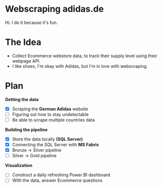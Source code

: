 # Webscraping adidas.de
Hi. I do it because it's fun.
# The Idea
* Collect Ecommerce webstore data, to track their supply level using their webpage API.  
* I like shoes, I'm okay with Adidas, but I'm in love with webscraping.

# Plan
**Getting the data**
- [x] Scraping the **German Adidas** website
- [ ] Figuring out how to stay undetectable
- [ ] Be able to scrape multiple countries data

**Building the pipeline**
- [x] Store the data locally **(SQL Server)**
- [x] Connecting the SQL Server with **MS Fabric**
- [x] Bronze -> Silver pipeline
- [ ] Silver -> Gold pipeline

**Visualization**
- [ ] Construct a daily refreshing Power BI dashboard
- [ ] With the data, answer Ecommerce questions
